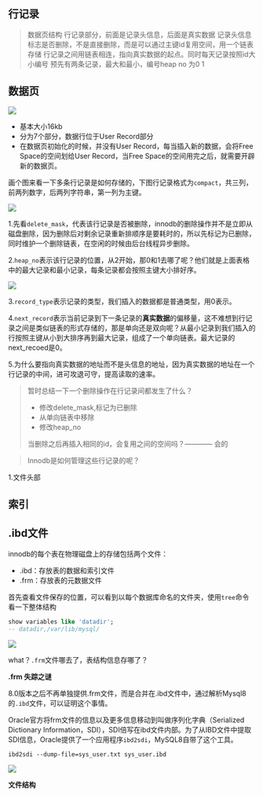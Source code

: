## 行记录

> 数据页结构
> 行记录部分，前面是记录头信息，后面是真实数据
> 记录头信息标志是否删除，不是直接删除，而是可以通过主键id复用空间，用一个链表存储
> 行记录之间用链表相连，指向真实数据的起点。同时每天记录按照id大小编号
> 预先有两条记录，最大和最小，编号heap no 为0 1

## 数据页

![](https://yitiaoit.oss-cn-beijing.aliyuncs.com/img/image-20221122150309587.png)

- 基本大小16kb
- 分为7个部分，数据行位于User Record部分
- 在数据页初始化的时候，并没有User Record，每当插入新的数据，会将Free Space的空间划给User Record，当Free Space的空间用完之后，就需要开辟新的数据页。

画个图来看一下多条行记录是如何存储的，下图行记录格式为`compact`，共三列，前两列数字，后两列字符串，第一列为主键。

![](https://yitiaoit.oss-cn-beijing.aliyuncs.com/img/image-20221122150723283.png)

1.先看`delete_mask`，代表该行记录是否被删除，innodb的删除操作并不是立即从磁盘删除，因为删除后对剩余记录重新排顺序是要耗时的，所以先标记为已删除，同时维护一个删除链表，在空闲的时候由后台线程异步删除。

2.`heap_no`表示该行记录的位置，从2开始，那0和1去哪了呢？他们就是上面表格中的最大记录和最小记录，每条记录都会按照主键大小排好序。

![](https://yitiaoit.oss-cn-beijing.aliyuncs.com/img/image-20221122151557295.png)

3.`record_type`表示记录的类型，我们插入的数据都是普通类型，用0表示。

4.`next_record`表示当前记录到下一条记录的**真实数据**的偏移量，这不难想到行记录之间是类似链表的形式存储的，那是单向还是双向呢？从最小记录到我们插入的行按照主键从小到大排序再到最大记录，组成了一个单向链表。最大记录的next_recoed是0。

5.为什么要指向真实数据的地址而不是头信息的地址，因为真实数据的地址在一个行记录的中间，进可攻退可守，提高读取的速率。

> 暂时总结一下一个删除操作在行记录间都发生了什么？
>
> - 修改delete_mask,标记为已删除
> - 从单向链表中移除
> - 修改heap_no
>
> 当删除之后再插入相同的id，会复用之间的空间吗？———— 会的





>  Innodb是如何管理这些行记录的呢？

1.文件头部

## 索引













## .ibd文件

innodb的每个表在物理磁盘上的存储包括两个文件：

- .ibd：存放表的数据和索引文件
- .frm：存放表的元数据文件

首先查看文件保存的位置，可以看到以每个数据库命名的文件夹，使用`tree`命令看一下整体结构

```sql
show variables like 'datadir';    
-- datadir,/var/lib/mysql/
```

![](https://yitiaoit.oss-cn-beijing.aliyuncs.com/img/image-20230220101606914.png)

what？`.frm`文件哪去了，表结构信息存哪了？

**.frm 失踪之谜**

8.0版本之后不再单独提供.frm文件，而是合并在.ibd文件中，通过解析Mysql8的`.ibd`文件，可以证明这个事情。

Oracle官方将frm文件的信息以及更多信息移动到叫做序列化字典（Serialized Dictionary Information，SDI），SDI倍写在ibd文件内部。为了从IBD文件中提取SDI信息，Oracle提供了一个应用程序`ibd2sdi`，MySQL8自带了这个工具。

```shell
ibd2sdi --dump-file=sys_user.txt sys_user.ibd 
```

![](https://yitiaoit.oss-cn-beijing.aliyuncs.com/img/image-20230220101325295.png)

**文件结构**

